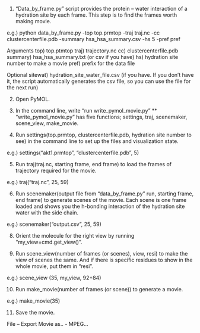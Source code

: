 1.	“Data_by_frame.py” script provides the protein – water interaction of a hydration site by each frame. This step is to find the frames worth making movie.

e.g.) python   data_by_frame.py   -top   top.prmtop   -traj   traj.nc  -cc clustercenterfile.pdb    -summary    hsa_hsa_summary.csv    -hs  5    -pref  pref

Arguments 
    top) top.ptmtop
    traj) trajectory.nc
    cc) clustercenterfile.pdb
    summary) hsa_hsa_summary.txt (or csv if you have)
    hs) hydration site number to make a movie
    pref) prefix for the data file
    
Optional 
    sitewat) hydration_site_water_file.csv (if you have. If you don’t have it, the script automatically generates the csv file, so you can use the file for the next run)

2.	Open PyMOL.
  
3.	In the command line, write “run write_pymol_movie.py”
** “write_pymol_movie.py” has five functions; settings, traj, scenemaker, scene_view, make_movie.
  	
4.	Run settings(top.prmtop, clustercenterfile.pdb, hydration site number to see) in the command line to set up the files and visualization state.

e.g.) settings(“akt1.prmtop”, “clustercenterfile.pdb”, 5)

5.	Run traj(traj.nc, starting frame, end frame) to load the frames of trajectory required for the movie.

e.g.) traj(“traj.nc”, 25, 59)

6.	Run scenemaker(output file from “data_by_frame.py” run, starting frame, end frame) to generate scenes of the movie. Each scene is one frame loaded and shows you the h-bonding interaction of the hydration site water with the side chain.

e.g.) scenemaker(“output.csv”, 25, 59)

8.	Orient the molecule for the right view by running “my_view=cmd.get_view()”.

9.	Run scene_view(number of frames (or scenes), view, resi) to make the view of scenes the same. And if there is specific residues to show in the whole movie, put them in “resi”.

e.g.) scene_view (35, my_view, 92+84)

10.	Run make_movie(number of frames (or scene)) to generate a movie.

e.g.) make_movie(35)

11.	Save the movie. 

File – Export Movie as.. - MPEG...

